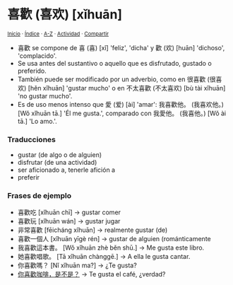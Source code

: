 # 喜歡 (喜欢) [xǐhuān]
<sup>[Inicio](https://github.com/jucardus.github.io/repo/blob/main/readme.md) · [Índice](https://github.com/jucardus.github.io/repo/blob/main/indices/chino-espanol-xi3.md) · [A-Z](https://github.com/jucardus.github.io/repo/blob/main/indices/alfabetico.md) · [Actividad](https://github.com/jucardus.github.io/repo/blob/main/indices/actividad.md) · [Compartir](https://x.com/intent/tweet?text=%E5%96%9C%E6%AD%A1%20(%E5%96%9C%E6%AC%A2)%20%5Bx%C7%90hu%C4%81n%5D%20en%20el%20Diccionario%20chino-espa%C3%B1ol%2C%20con%20notas%20gramaticales%2C%20frases%20de%20ejemplo%20y%20traducciones.%0A%E2%86%92%20https%3A%2F%2Fgithub.com%2Fjucardus%2Frepo%2Fblob%2Fmain%2Fcontenido%2F25%2F04%2F27%2Fxi3-huan1.md%0A%0A%23chn_espnl_jucardus%0A%40jucardus)</sup>

* 喜歡 se compone de 喜 (喜) [xǐ] 'feliz', 'dicha' y  歡 (欢) [huān] 'dichoso', 'complacido'.
* Se usa antes del sustantivo o aquello que es disfrutado, gustado o preferido.
* También puede ser modificado por un adverbio, como en 很喜歡 (很喜欢) [hěn xǐhuān] 'gustar mucho' o en 不太喜歡 (不太喜欢) [bù tài xǐhuān] 'no gustar mucho'.
* Es de uso menos intenso que 愛 (爱) [ài] 'amar': 我喜歡他。 (我喜欢他。) [Wǒ xǐhuān tā.] 'Él me gusta.', comparado con 我愛他。 (我喜他。) [Wǒ ài tā.] 'Lo amo.'.

### Traducciones

* gustar (de algo o de alguien)
* disfrutar (de una actividad)
* ser aficionado a, tenerle afición a
* preferir

### Frases de ejemplo

* 喜歡吃 [xǐhuān chī] → gustar comer
* 喜歡玩 [xǐhuān wán] → gustar jugar
* 非常喜歡 [fēicháng xǐhuān] → realmente gustar (de)
* 喜歡一個人 [xǐhuān yīgè rén] → gustar de alguien (románticamente
* 我喜歡這本書。 [Wǒ xǐhuān zhè běn shū.] → Me gusta este libro.
* 她喜歡唱歌。 [Tā xǐhuān chànggē.] → A ella le gusta cantar.
* 你喜歡嗎？ [Nǐ xǐhuān ma?] → ¿Te gusta?
* [你喜歡咖啡，是不是？](https://github.com/jucardus.github.io/repo/blob/main/contenido/25/04/20/ni3-xi3-huan1-ka1-fei1-shi4-bu2-shi4.md) → Te gusta el café, ¿verdad?
